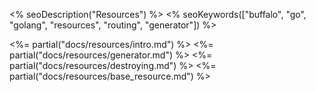 <% seoDescription("Resources") %>
<% seoKeywords(["buffalo", "go", "golang", "resources", "routing", "generator"]) %>

<%= partial("docs/resources/intro.md") %>
<%= partial("docs/resources/generator.md") %>
<%= partial("docs/resources/destroying.md") %>
<%= partial("docs/resources/base_resource.md") %>


